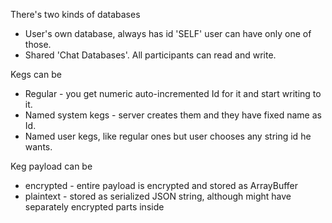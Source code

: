There's two kinds of databases

- User's own database, always has id 'SELF' user can have only one of those.
- Shared 'Chat Databases'. All participants can read and write.

Kegs can be
- Regular - you get numeric auto-incremented Id for it and start writing to it.
- Named system kegs - server creates them and they have fixed name as Id.
- Named user kegs, like regular ones but user chooses any string id he wants.

Keg payload can be
- encrypted - entire payload is encrypted and stored as ArrayBuffer
- plaintext - stored as serialized JSON string, although might have separately encrypted parts inside